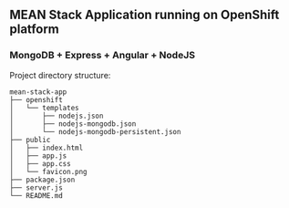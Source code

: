 ## MEAN Stack Application running on OpenShift platform

### MongoDB + Express + Angular + NodeJS

Project directory structure:

	mean-stack-app
	├── openshift
	│   └── templates
	│       ├── nodejs.json
	│       ├── nodejs-mongodb.json
	│       └── nodejs-mongodb-persistent.json
	├── public
	│   ├── index.html
	│   ├── app.js
	│   ├── app.css
	│   └── favicon.png
	├── package.json
	├── server.js
	└── README.md
